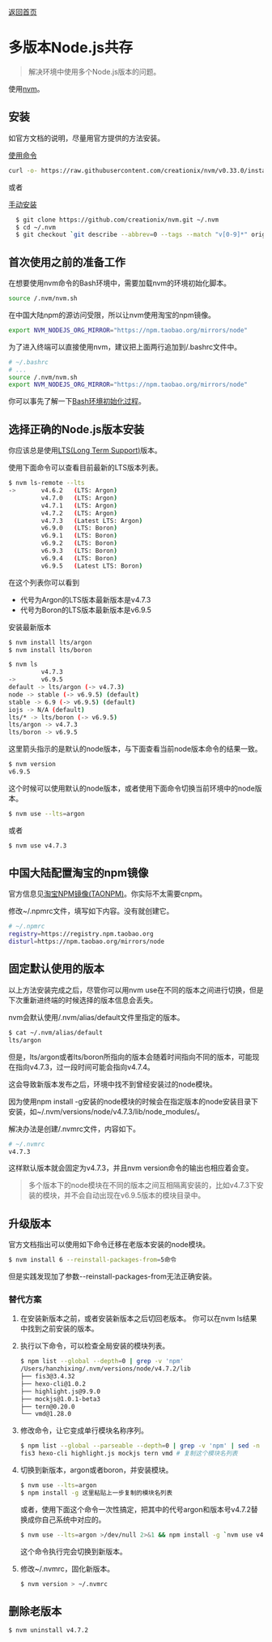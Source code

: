 [返回首页](../README.md)

# 多版本Node.js共存
>解决环境中使用多个Node.js版本的问题。

使用[nvm](https://github.com/creationix/nvm)。

## 安装
如官方文档的说明，尽量用官方提供的方法安装。

[使用命令](https://github.com/creationix/nvm#install-script)
```bash
curl -o- https://raw.githubusercontent.com/creationix/nvm/v0.33.0/install.sh | bash
```

或者

[手动安装](https://github.com/creationix/nvm#manual-install)
```bash
  $ git clone https://github.com/creationix/nvm.git ~/.nvm
  $ cd ~/.nvm
  $ git checkout `git describe --abbrev=0 --tags --match "v[0-9]*" origin`
```


## 首次使用之前的准备工作
在想要使用nvm命令的Bash环境中，需要加载nvm的环境初始化脚本。
```bash
source /.nvm/nvm.sh
```

在中国大陆npm的源访问受限，所以让nvm使用淘宝的npm镜像。
```bash
export NVM_NODEJS_ORG_MIRROR="https://npm.taobao.org/mirrors/node"
```

为了进入终端可以直接使用nvm，建议把上面两行追加到/.bashrc文件中。

```bash
# ~/.bashrc
# ...
source /.nvm/nvm.sh
export NVM_NODEJS_ORG_MIRROR="https://npm.taobao.org/mirrors/node"
```

你可以事先了解一下[Bash环境初始化过程](./bash_environment_initialization.md)。
      
## 选择正确的Node.js版本安装

你应该总是使用[LTS(Long Term Support)](https://github.com/nodejs/LTS#lts-schedule)版本。

使用下面命令可以查看目前最新的LTS版本列表。
```bash
$ nvm ls-remote --lts
->       v4.6.2   (LTS: Argon)
         v4.7.0   (LTS: Argon)
         v4.7.1   (LTS: Argon)
         v4.7.2   (LTS: Argon)
         v4.7.3   (Latest LTS: Argon)
         v6.9.0   (LTS: Boron)
         v6.9.1   (LTS: Boron)
         v6.9.2   (LTS: Boron)
         v6.9.3   (LTS: Boron)
         v6.9.4   (LTS: Boron)
         v6.9.5   (Latest LTS: Boron)
```
在这个列表你可以看到
- 代号为Argon的LTS版本最新版本是v4.7.3
- 代号为Boron的LTS版本最新版本是v6.9.5

安装最新版本
```bash
$ nvm install lts/argon
$ nvm install lts/boron
```

```bash
$ nvm ls
         v4.7.3
->       v6.9.5
default -> lts/argon (-> v4.7.3)
node -> stable (-> v6.9.5) (default)
stable -> 6.9 (-> v6.9.5) (default)
iojs -> N/A (default)
lts/* -> lts/boron (-> v6.9.5)
lts/argon -> v4.7.3
lts/boron -> v6.9.5
```
这里箭头指示的是默认的node版本，与下面查看当前node版本命令的结果一致。
```bash
$ nvm version
v6.9.5
```
这个时候可以使用默认的node版本，或者使用下面命令切换当前环境中的node版本。
```bash
$ nvm use --lts=argon
```
或者
```bash
$ nvm use v4.7.3
```

## 中国大陆配置淘宝的npm镜像
官方信息见[淘宝NPM镜像(TAONPM)](https://npm.taobao.org/)。你实际不太需要cnpm。

修改~/.npmrc文件，填写如下内容。没有就创建它。
```bash
# ~/.npmrc
registry=https://registry.npm.taobao.org
disturl=https://npm.taobao.org/mirrors/node
```

## 固定默认使用的版本
以上方法安装完成之后，尽管你可以用nvm use在不同的版本之间进行切换，但是下次重新进终端的时候选择的版本信息会丢失。

nvm会默认使用/.nvm/alias/default文件里指定的版本。
```bash
$ cat ~/.nvm/alias/default
lts/argon
```
但是，lts/argon或者lts/boron所指向的版本会随着时间指向不同的版本，可能现在指向v4.7.3，过一段时间可能会指向v4.7.4。

这会导致新版本发布之后，环境中找不到曾经安装过的node模块。

因为使用npm install -g安装的node模块的时候会在指定版本的node安装目录下安装，如~/.nvm/versions/node/v4.7.3/lib/node_modules/。

解决办法是创建/.nvmrc文件，内容如下。

```bash
# ~/.nvmrc
v4.7.3
```
这样默认版本就会固定为v4.7.3，并且nvm version命令的输出也相应着会变。

>多个版本下的node模块在不同的版本之间互相隔离安装的，比如v4.7.3下安装的模块，并不会自动出现在v6.9.5版本的模块目录中。

## 升级版本

官方文档指出可以使用如下命令迁移在老版本安装的node模块。
```bash
$ nvm install 6 --reinstall-packages-from=5命令
```

但是实践发现加了参数--reinstall-packages-from无法正确安装。

### 替代方案

1. 在安装新版本之前，或者安装新版本之后切回老版本。
   你可以在nvm ls结果中找到之前安装的版本。
2. 执行以下命令，可以检查全局安装的模块列表。
   ```bash
   $ npm list --global --depth=0 | grep -v 'npm'
   /Users/hanzhixing/.nvm/versions/node/v4.7.2/lib
   ├── fis3@3.4.32
   ├── hexo-cli@1.0.2
   ├── highlight.js@9.9.0
   ├── mockjs@1.0.1-beta3
   ├── tern@0.20.0
   └── vmd@1.28.0
   ```
3. 修改命令，让它变成单行模块名称序列。

   ```bash
   $ npm list --global --parseable --depth=0 | grep -v 'npm' | sed -n '1!p' | xargs basename | paste -s -d' ' -
   fis3 hexo-cli highlight.js mockjs tern vmd # 复制这个模块名列表
   ```
4. 切换到新版本，argon或者boron，并安装模块。
   ```bash
   $ nvm use --lts=argon
   $ npm install -g 这里粘贴上一步复制的模块名列表
   ```
   或者，使用下面这个命令一次性搞定，把其中的代号argon和版本号v4.7.2替换成你自己系统中对应的。
   ```bash
   $ nvm use --lts=argon >/dev/null 2>&1 && npm install -g `nvm use v4.7.2 >/dev/null 2>&1 && npm list --global --parseable --depth=0 | grep -v 'npm' | sed -n '1!p' | xargs basename | paste -s -d' ' -`
   ```
   这个命令执行完会切换到新版本。
5. 修改~/.nvmrc，固化新版本。
   ```bash
   $ nvm version > ~/.nvmrc
   ```

## 删除老版本
```bash
$ nvm uninstall v4.7.2
```
